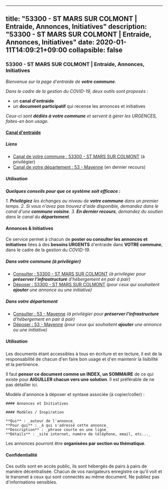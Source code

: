 
---
title: "53300 - ST MARS SUR COLMONT | Entraide, Annonces, Initiatives"
description: "53300 - ST MARS SUR COLMONT | Entraide, Annonces, Initiatives"
date: 2020-01-11T14:09:21+09:00
collapsible: false
---

### 53300 - ST MARS SUR COLMONT | Entraide, Annonces, Initiatives

_Bienvenue sur la page d'entraide de **votre commune**_.

_Dans le cadre de la gestion du COVID-19, deux outils sont proposés :_

- un **canal d'entraide**
- un **document participatif** qui recense les annonces et initiatives

_Ceux-ci sont **dédiés à votre commune** et servent à gérer les URGENCES, faites-en bon usage._

#### [Canal d'entraide](https://entraide.stopcoronavirus.tech/#/channel/53300_st-mars-sur-colmont)

##### Liens

- [Canal de votre commune : 53300 	- ST MARS SUR COLMONT](https://entraide.stopcoronavirus.tech/#/channel/53300_st-mars-sur-colmont) (à privilégier)
- [Canal de votre département : 53 	- Mayenne](https://entraide.stopcoronavirus.tech/#/channel/53_mayenne) (en dernier recours)

##### Utilisation

_**Quelques conseils pour que ce système soit efficace :**_

_1. **Privilégiez** les échanges au niveau de **votre commune** dans un premier temps._
_2. Si vous n'avez pas trouvez d'aide disponible, demandez dans le canal d'une **commune voisine**._
_3. **En dernier recours**, demandez du soutien dans le canal du **département**._

#### Annonces & Initiatives


Ce service permet à chacun de **poster ou consulter les annonces et initiatives** liées à des **besoins
URGENTS** d'entraide dans **VOTRE commune**, dans le cadre de la gestion du _COVID-19_.

##### Dans votre commune (à privilégier)

- [Consulter : 53300 	- ST MARS SUR COLMONT](https://docs.stopcoronavirus.tech/#/r/markdown/53300_st-mars-sur-colmont/4XTTM4wa7BcXD6M6viaVc1hsMhPdjp8te9eDXcS4E5WGF5Dty) _(à privilégier pour **préserver l'infrastructure** d'hébergement en pair à pair)_
- [Déposer : 53300 	- ST MARS SUR COLMONT](https://docs.stopcoronavirus.tech/#/w/markdown/53300_st-mars-sur-colmont/4XTTM4wa7BcXD6M6viaVc1hsMhPdjp8te9eDXcS4E5WGF5Dty-K3TgURyxXit2Si99Ua39DiBBCt2FBan9gNPEjmafPYrw5fnXyYnMr5iYnhYbeCaFGoQnwvTnk6Xd8sdCaW76EkWW7bACRbS5PUGU6ajeExVp1LQ4ZnN54mXf8J6aA7okEi8eYQ1K) _(pour ceux qui souhaitent **ajouter** une annonce ou une initiative)_

##### Dans votre département

- [Consulter : 53 	- Mayenne](https://docs.stopcoronavirus.tech/#/r/markdown/53_mayenne/4XTTMF933UK1cVtse5mq4qQ7Np2jMYgvbp6qouY9MWyoeWY43) _(à privilégier pour **préserver l'infrastructure** d'hébergement en pair à pair)_
- [Déposer : 53 	- Mayenne](https://docs.stopcoronavirus.tech/#/w/markdown/53_mayenne/4XTTMF933UK1cVtse5mq4qQ7Np2jMYgvbp6qouY9MWyoeWY43-K3TgUcgqTBNoSTxPqkZ94HV7ydPjBnvnBue9tEiK9jakhdXjxdo4Br4iK1oa2CDh4yEVWX1tFyjU9wvcKRuNLDocpAE5TJXkqSv2docSVtfLpqmkB6Zf1obqgGj7oAqY4ytCV5Es) _(pour ceux qui souhaitent **ajouter** une annonce ou une initiative)_


##### Utilisation

Les documents étant accessibles à tous en écriture et en lecture, il est de la
responsabilité de chacun d'en faire bon usage et d'en maintenir la lisibilité
et la pertinence.

Il faut **penser ce document comme un INDEX, un SOMMAIRE** de ce qui existe
pour **AIGUILLER chacun vers une solution**. Il est préférable de ne pas détailler ici.

Modèle d'annonce à déposer et syntaxe associée (à copier/coller) :

    #### Annonces et Initiatives

    #### Modèles / Inspiration

    **Qui** : _auteur de l'annonce_
    **Pour qui** : _à qui s'adresse cette annonce_
    **Description** : _phrase courte en une ligne_
    **Détails** : _site internet, numéro de téléphone, email, etc..._


Les annonces pourront être **organisées par section ou thématique**.

#### Confidentialité

Ces outils sont en accès public, ils sont hébergés de pairs à pairs de manière décentralisée.
Chacun de vos navigateurs enregistre ce qu'il voit et le transmet à ceux qui sont connectés au même document.
Ne publiez pas d'informations sensibles.
